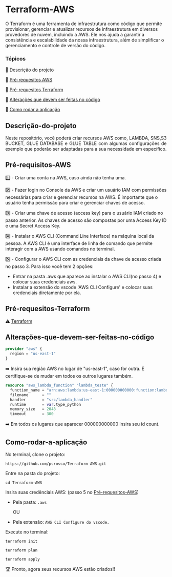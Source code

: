 # Terraform-AWS
O Terraform é uma ferramenta de infraestrutura como código que permite provisionar, gerenciar e atualizar recursos de infraestrutura em diversos provedores de nuvem, incluindo a AWS.
Ele nos ajuda a garantir a consistência e escalabilidade da nossa infraestrutura, além de simplificar o gerenciamento e controle de versão do código.

### Tópicos 

:small_blue_diamond: [Descrição do projeto](#descrição-do-projeto)

:small_blue_diamond: [Pré-requesitos AWS](#Pré-requisitos-AWS)

:small_blue_diamond: [Pré-requesitos Terraform](#Pré-requesitos-Terraform)

:small_blue_diamond: [Alterações que devem ser feitas no código](#Alterações-que-devem-ser-feitas-no-código)

:small_blue_diamond: [Como rodar a aplicação](#como-rodar-a-aplicação)


## Descrição-do-projeto
<p align="justify">
Neste repositório, você poderá criar recursos AWS como, LAMBDA, SNS,S3 BUCKET, GLUE DATABASE e GLUE TABLE com algumas configurações de exemplo que poderão ser adaptadas para a sua necessidade em específico. 
</p>

## Pré-requisitos-AWS

1️⃣ - Criar uma conta na AWS, caso ainda não tenha uma.

2️⃣ - Fazer login no Console da AWS e criar um usuário IAM com permissões necessárias para criar e gerenciar recursos na AWS. É importante que o usuário tenha permissão para criar e gerenciar chaves de acesso.

3️⃣ - Criar uma chave de acesso (access key) para o usuário IAM criado no passo anterior. As chaves de acesso são compostas por uma Access Key ID e uma Secret Access Key.

4️⃣ - Instalar o AWS CLI (Command Line Interface) na máquina local da pessoa. A AWS CLI é uma interface de linha de comando que permite interagir com a AWS usando comandos no terminal.

5️⃣ - Configurar o AWS CLI com as credenciais da chave de acesso criada no passo 3. Para isso você tem 2 opções: 
   - Entrar na pasta .aws que aparece ao instalar o AWS CLI(no passo 4) e colocar suas credenciais aws. 
   - Instalar a extensão do vscode 'AWS CLI Configure' e colocar suas credenciais diretamente por ela.

## Pré-requesitos-Terraform

:warning: [Terraform](https://www.terraform.io/downloads.html)

## Alterações-que-devem-ser-feitas-no-código

```Terraform
provider "aws" {
  region = "us-east-1"
}
```
➡️ Insira sua região AWS no lugar de "us-east-1", caso for outra. E certifique-se de mudar em todos os outros lugares também.

```Terraform
resource "aws_lambda_function" "lambda_teste" {
  function_name = "arn:aws:lambda:us-east-1:000000000000:function:lambda-teste"
  filename      = ""
  handler       = "src/lambda_handler"
  runtime       = var.type_python
  memory_size   = 2048
  timeout       = 300
```
➡️ Em todos os lugares que aparecer 000000000000 insira seu id count.


## Como-rodar-a-aplicação

No terminal, clone o projeto: 

```
https://github.com/psrosso/Terraform-AWS.git
```

Entre na pasta do projeto:  

```
cd Terraform-AWS
```

Insira suas credênciais AWS: (passo 5 no [Pré-requesitos-AWS](#Pré-requisitos-AWS))


- Pela pasta: 
``.aws``

  OU
- Pela extensão:
``AWS CLI Configure do vscode.``

Execute no terminal: 

``
terraform init
``

``
terraform plan
``

``
terraform apply
``

:trophy: Pronto, agora seus recursos AWS estão criados!! 

